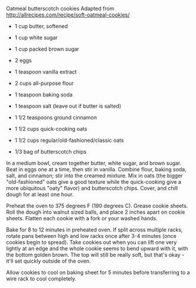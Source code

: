 Oatmeal butterscotch cookies
Adapted from http://allrecipes.com/recipe/soft-oatmeal-cookies/

- 1 cup butter, softened
- 1 cup white sugar
- 1 cup packed brown sugar


- 2 eggs
- 1 teaspoon vanilla extract


- 2 cups all-purpose flour
- 1 teaspoon baking soda
- 1 teaspoon salt (leave out if butter is salted)
- 1 1/2 teaspoons ground cinnamon


- 1 1/2 cups quick-cooking oats
- 1 1/2 cups regular/old-fashioned/classic oats
- 1/3 bag of butterscotch chips


In a medium bowl, cream together butter, white sugar, and brown sugar. Beat in eggs one at a time, then stir in vanilla. Combine flour, baking soda, salt, and cinnamon; stir into the creamed mixture. Mix in oats (the bigger "old-fashioned" oats give a good texture while the quick-cooking give a more ubiquitous "oaty" flavor) and butterscotch chips. Cover, and chill dough for at least one hour.

Preheat the oven to 375 degrees F (190 degrees C). Grease cookie sheets. Roll the dough into walnut sized balls, and place 2 inches apart on cookie sheets. Flatten each cookie with a fork or your washed hands.

Bake for 8 to 12 minutes in preheated oven. If split across multiple racks, rotate pans between high and low racks once after 3-4 minutes (once cookies begin to spread). Take cookies out when you can lift one very lightly at an edge and the whole cookie seems to bend upward with it, with the bottom golden brown. The top will still be really soft, but that's okay - it'll set quickly outside of the oven.

Allow cookies to cool on baking sheet for 5 minutes before transferring to a wire rack to cool completely.
